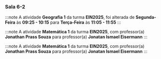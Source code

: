 ### Sala 6-2


:::note
A atividade **Geografia 1** da turma **EIN2025**, foi alterada de **Segunda-Feira** às **09:25 - 10:15** para **Terça-Feira** às **11:05 - 11:55**
:::
        


:::note
A atividade **Matemática 1** da turma **EIN2025**, com professor(a) **Jonathan Prass Souza** para professor(a) **Jonatan Ismael Eisermann**
:::
        


:::note
A atividade **Matemática 1** da turma **EIN2025**, com professor(a) **Jonathan Prass Souza** para professor(a) **Jonatan Ismael Eisermann**
:::
        

